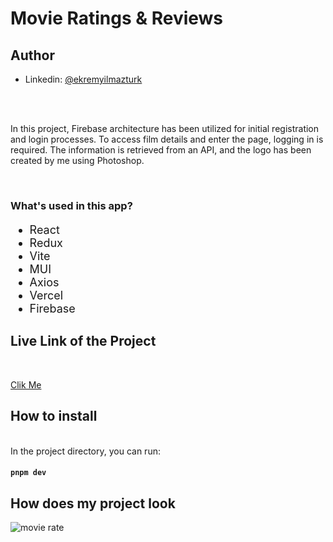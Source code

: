 <h1>Movie Ratings & Reviews</h1>


## Author
- Linkedin: [@ekremyilmazturk](https://www.linkedin.com/in/ekrem-yilmazturk/)

<br>
<br>

<p> In this project, Firebase architecture has been utilized for initial registration and login processes. To access film details and enter the page, logging in is required. The information is retrieved from an API, and the logo has been created by me using Photoshop. </p>

<br>

<h3>What's used in this app?</h3>
<ul style="font-size: 18px;">
  <li>React</li>
  <li>Redux</li>
  <li>Vite</li>
  <li>MUI</li>
  <li>Axios</li>
  <li>Vercel</li>
  <li>Firebase</li>
</ul>


<h2>Live Link of the Project</h2>

<br>

[Clik Me](https://movies-rating-reviews-react.vercel.app/)


 
<h2>How to install</h2>


<br>
In the project directory, you can run:

#### `pnpm dev`

<h2>How does my project look</h2>

![movie rate](https://github.com/ekrem18/ekrem18/assets/130497212/6fe9fa66-b17f-43df-97c9-c5e21e480c4d)